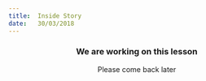 ```yaml
---
title:  Inside Story
date:   30/03/2018
---
```


### <center>We are working on this lesson</center>
<center>Please come back later</center>